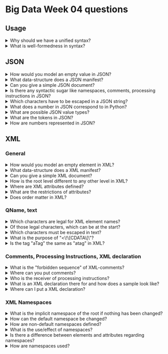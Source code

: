 # Big Data Week 04 questions

## Usage

<details><summary>Why should we have a unified syntax? </summary>

- Readable by all systems, now and in the future.

</details>
<details><summary>What is well-formedness in syntax? </summary>

- A document is either well-formed or not, a simple boolean.
- Examples are JSON and XML. 

</details>
	
## JSON
<details><summary>How would you model an empty value in JSON? </summary>

- Not mention it or "null". 

</details>
<details><summary>What data-structure does a JSON manifest? </summary>

- A dict, without duplicate keys. 

</details>
<details><summary>Can you give a simple JSON document? </summary>

- {"person":null} (**double quotes for both key and value!!!**) 

</details>
	
<details><summary>Is there any syntactic sugar like namespaces, comments, processing instructions in JSON? </summary>

- No. 

</details>
<details><summary>Which characters have to be escaped in a JSON string? </summary>

- Special characters in UTF-16, ", \ and white-space characters.

</details>	
<details><summary>What does a number in JSON correspond to in Python? </summary>

- JSON is programming language independent and the standard only defines conformance, not how to interpret the text e.g. if an object is a list or an array.

</details>
<details><summary>What are possible JSON value types? </summary>

- A JSON value can be one of:
	- object
	- array 
	- number 
	- string
	- literal name token

</details>
<details><summary>What are the tokens in JSON?</summary>

- JSON text is formed out of strings, numbers and 9 tokens.

- 6 Structural tokens:
	- [
	- {
	- ]
	- }
	- :
	- ,

- 3 literal name tokens:
	- true
	- false
	- null

</details>
<details><summary>How are numbers represented in JSON? </summary>

![JSON numbers](../images/04_JSON_number.PNG)

</details>

## XML
### General
<details><summary>How would you model an empty element in XML? </summary>

- With <*element* />

</details>
<details><summary>What data-structure does a XML manifest? </summary>

- A tree.

</details>
<details><summary>Can you give a simple XML document? </summary>

- \<person\/\>

</details>
<details><summary>How is the root level different to any other level in XML? </summary>

- There must be exactly one leaf in this level, not more, not less.

</details>
<details><summary>Where are XML attributes defined? </summary>

- They are defined in the start tag e.g. <*element* attribute="true"/>. 

</details>	
<details><summary>What are the restrictions of attributes? </summary>

- Attribute names must be QNames and unique in the same tag.

</details>	
<details><summary>Does order matter in XML? </summary>

- The order of elements matters.
- The order of attributes does not matter. 

</details>

### QName, text
<details><summary>Which characters are legal for XML element names? </summary>

- Alphanumeric, special characters, "-","\_" and "." 

</details>
<details><summary>Of those legal characters, which can be at the start? </summary>

- Small and capital letter, "\_".

</details>
<details><summary>Which characters must be escaped in text? </summary>

- <, &

</details>	
<details><summary>What is the purpose of "<\!\[CDATA\[\"? </summary>

- You do not have to escape <,&, only the end tag of CDATA. The content in CDATA will be seen as text, no elements in there.

</details>
<details><summary>Is the tag "aTag" the same as "atag" in XML? </summary>

- No, Tags are case-sensitive.

</details>

### Comments, Processing Instructions, XML declaration

<details><summary>What is the "forbidden sequence" of XML-comments? </summary>

- "--" can only be used to close with -->, else you have escape. 

</details>
<details><summary>Where can you put comments? </summary>

- Everywhere after the declaration outside the text.

</details>

<details><summary>Who is the receiver of processing instructions? </summary>

- The target defined after <\?, it is also the only one that has to be able to parse the instruction. 

</details>
<details><summary>What is an XML declaration there for and how does a sample look like? </summary>

- The XML declaration sets grounds for reading the XML file to follow.
- \<\?xml version="1.0" encoding="UTF-8" standalone="no" \?\>

</details>
<details><summary>Where can I put a XML declaration? </summary>

- Only at the very beginning of the document, even before comments.

</details>

### XML Namespaces
<details><summary>What is the implicit namespace of the root if nothing has been changed? </summary>

- http://www.w3.org/XML/1998/namespace

</details>
<details><summary>How can the default namespace be changed? </summary>

- To change the namespace in the scope of the tag, you have to change the attribute *xmlns*.

</details>	
<details><summary>How are non-default namespaces defined? </summary>

- They are defined like normal attributes registered in the xmlns namespace, they can be used in the same tag as they are created.

</details>
<details><summary>What is the use/effect of namespaces? </summary>

- They are only a shortcut for longer names, **Keep that in mind while having different attributes**.

</details>	
<details><summary>Is there a difference between elements and attributes regarding namespaces? </summary>

- Yes, attributes do not have the default namespace function, you can only explicitly define namespaces on them. 

</details>
<details><summary>How are namespaces used? </summary>

- <head:person xmlns:head="www.head.com"><head:toe\><\head:person>

</details>